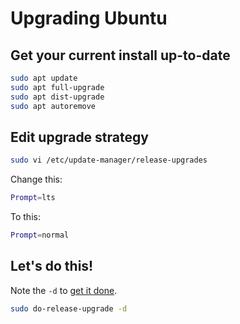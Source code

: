 # Upgrading Ubuntu

## Get your current install up-to-date

```bash
sudo apt update
sudo apt full-upgrade
sudo apt dist-upgrade
sudo apt autoremove
```

## Edit upgrade strategy

```bash
sudo vi /etc/update-manager/release-upgrades
```

Change this:

```bash
Prompt=lts
```

To this:

```bash
Prompt=normal
```

## Let's do this!
Note the `-d` to [get it done](https://linuxconfig.org/how-to-upgrade-ubuntu-to-21-04).

```bash
sudo do-release-upgrade -d
```
